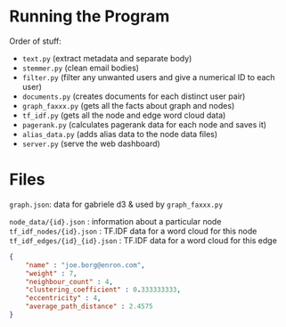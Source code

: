# Running the Program

Order of stuff:
 - `text.py` (extract metadata and separate body)
 - `stemmer.py` (clean email bodies)
 - `filter.py` (filter any unwanted users and give a numerical ID to each user)
 - `documents.py` (creates documents for each distinct user pair)
 - `graph_faxxx.py` (gets all the facts about graph and nodes)
 - `tf_idf.py` (gets all the node and edge word cloud data)
 - `pagerank.py` (calculates pagerank data for each node and saves it)
 - `alias_data.py` (adds alias data to the node data files)
 - `server.py` (serve the web dashboard)

# Files

`graph.json`: data for gabriele d3 & used by `graph_faxxx.py`

`node_data/{id}.json` : information about a particular node
`tf_idf_nodes/{id}.json` : TF.IDF data for a word cloud for this node
`tf_idf_edges/{id}_{id}.json` : TF.IDF data for a word cloud for this edge

```json
{
    "name" : "joe.borg@enron.com",
    "weight" : 7,
    "neighbour_count" : 4,
    "clustering_coefficient" : 0.333333333,
    "eccentricity" : 4,
    "average_path_distance" : 2.4575
}
```
